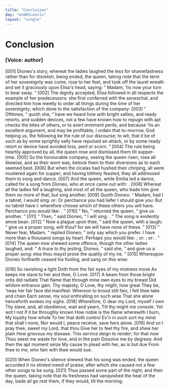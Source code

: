```yaml
---
title: "Conclusion"
day: "end05conclu"
layout: "single"
---
```

<div id="d05conclu" type="conclusion" who="author">
 <h1>
  Conclusion
 </h1>
 <p>
  <h3>
   [Voice: author]
  </h3>
 </p>
 <p>
  <a name="p05970001">
   [001]
  </a>
  Dioneo's story, whereat the ladies laughed the less for shamefastness
 rather than for disrelish, being ended, the queen, taking
 note that the term of her sovereignty was come, rose to her feet,
 and took off the laurel wreath and set it graciously upon Elisa's
 head, saying:
  <q direct="unspecified">
   Madam, 'tis now your turn to bear sway.
  </q>
  <a name="p05970002">
   [002]
  </a>
  The
 dignity accepted, Elisa followed in all respects the example of her
 predecessors: she first conferred with the seneschal, and directed him
 how meetly to order all things during the time of her sovereignty;
 which done to the satisfaction of the company:
  <a name="p05970003">
   [003]
  </a>
  <q direct="unspecified">
   Ofttimes,
  </q>
  quoth
  she,
  <q direct="unspecified">
   have we heard how with bright sallies, and ready retorts, and
 sudden devices, not a few have known how to repugn with apt checks
 the bites of others, or to avert imminent perils; and because 'tis an
 excellent argument, and may be profitable, I ordain that to-morrow,
 God helping us, the following be the rule of our discourse; to wit,
 that it be of such as by some sprightly sally have repulsed an attack,
 or by some ready retort or device have avoided loss, peril or scorn.
  </q>
  <a name="p05970004">
   [004]
  </a>
  The rule being heartily approved by all, the queen rose and dismissed
 them till supper-time.
  <a name="p05970005">
   [005]
  </a>
  So the honourable company, seeing the queen
 risen, rose all likewise, and as their wont was, betook them to their
 diversions as to each seemed best.
  <a name="p05970006">
   [006]
  </a>
  But when the cicalas had hushed
 their chirping, all were mustered again for supper; and having blithely
 feasted, they all addressed them to song and dance.
  <a name="p05970007">
   [007]
  </a>
  And the queen,
 while Emilia led a dance, called for a song from Dioneo, who at once
 came out with:
  <title type="song">
   Monna Aldruda, come perk up thy mood, a piece
      of glad tidings I bring thee
  </title>
  .
  <a name="p05970008">
   [008]
  </a>
  Whereat all the ladies fell a laughing,
 and most of all the queen, who bade him give them no more of that,
 but sing another.
  <a name="p05970009">
   [009]
  </a>
  Quoth Dioneo:
  <q direct="unspecified">
   Madam, had I a tabret, I
	would sing:
   <title type="song">
    Up with your smock, Monna Lapa!
   </title>
   or:
   <title type="song">
    Oh!
 the greensward under the olive!
   </title>
   Or perchance you had liefer I
	should give you:
   <title type="song">
    Woe is me, the wave of the sea!
   </title>
   But no tabret
 have I: wherefore choose which of these others you will have.
	Perchance you would like:
   <title type="song">
    Now hie thee to us forth, that so it
 may be cut, as May the fields about
   </title>
   .
  </q>
  <a name="p05970010">
   [010]
  </a>
  <q direct="unspecified">
   No,
  </q>
  returned the queen,
  <q direct="unspecified">
   give us another.
  </q>
  <a name="p05970011">
   [011]
  </a>
  <q direct="unspecified">
   Then,
  </q>
  said Dioneo,
  <q direct="unspecified">
   I will sing:
   <title type="song">
    Monna
 Simona, embarrel, embarrel. Why, 'tis not the month of October
   </title>
   .
  </q>
  <note>
   The
	song is evidently amoe
   bean.
  </note>
  <a name="p05970012">
   [012]
  </a>
  <q direct="unspecified">
   Now a plague upon thee,
  </q>
  said the queen, with a laugh;
  <q direct="unspecified">
   give us
	a proper song, wilt thou? for we will have none of these.
  </q>
  <a name="p05970013">
   [013]
  </a>
  <q direct="unspecified">
   Never
	fear, Madam,
  </q>
  replied Dioneo;
  <q direct="unspecified">
   only say which you prefer. I have
	more than a thousand songs by heart. Perhaps you would like:
   <title type="song">
    This my little covert, make I ne'er it overt
   </title>
   ; or:
   <title type="song">
    Gently, gently,
	  husband mine
   </title>
   ; or:
   <title type="song">
    A hundred pounds were none too high a
	price for me a cock to buy
   </title>
   .
  </q>
  <a name="p05970014">
   [014]
  </a>
  The queen now shewed some offence,
      though the other ladies laughed, and:
  <q direct="unspecified">
   A truce to thy jesting,
	Dioneo,
  </q>
  said she,
  <q direct="unspecified">
   and give us a proper song: else thou mayst prove
	the quality of my ire.
  </q>
  <a name="p05970015">
   [015]
  </a>
  Whereupon Dioneo forthwith ceased his
      fooling, and sang on this wise:
 </p>
 <div3 type="song" who="dioneo">
  <lg>
   <a name="p05970016">
    [016]
   </a>
   <l>
    So ravishing a light
   </l>
   <l>
    Doth from the fair eyes of my mistress move
   </l>
   <l>
    As keeps me slave to her and thee, O Love.
   </l>
  </lg>
  <lg>
   <a name="p05970017">
    [017]
   </a>
   <l>
    A beam from those bright orbs did radiate
   </l>
   <l>
    That flame that through mine own eyes to my breast
   </l>
   <l>
    Did whilom entrance gain.
   </l>
   <l>
    Thy majesty, O Love, thy might, how great
   </l>
   <l>
    They be, 'twas her fair face did manifest:
   </l>
   <l>
    Whereon to brood still fain,
   </l>
   <l>
    I felt thee take and chain
   </l>
   <l>
    Each sense, my soul enthralling on such wise
   </l>
   <l>
    That she alone henceforth evokes my sighs.
   </l>
  </lg>
  <lg>
   <a name="p05970018">
    [018]
   </a>
   <l>
    Wherefore, O dear my Lord, myself I own
   </l>
   <l>
    Thy slave, and, all obedience, wait and yearn,
   </l>
   <l>
    Till thy might me console.
   </l>
   <l>
    Yet wot I not if it be throughly known
   </l>
   <l>
    How noble is the flame wherewith I burn,
   </l>
   <l>
    My loyalty how whole
   </l>
   <l>
    To her that doth control
   </l>
   <l>
    Ev'n in such sort my mind that shall I none,
   </l>
   <l>
    Nor would I, peace receive, save hers alone.
   </l>
  </lg>
  <lg>
   <a name="p05970019">
    [019]
   </a>
   <l>
    And so I pray thee, sweet my Lord, that thou
   </l>
   <l>
    Give her to feel thy fire, and shew her plain
   </l>
   <l>
    How grievous my disease.
   </l>
   <l>
    This service deign to render; for that now
   </l>
   <l>
    Thou seest me waste for love, and in the pain
   </l>
   <l>
    Dissolve me by degrees:
   </l>
   <l>
    And then the apt moment seize
   </l>
   <l>
    My cause to plead with her, as is but due
   </l>
   <l>
    From thee to me, who fain with thee would sue.
   </l>
  </lg>
 </div3>
 <p>
  <a name="p05970020">
   [020]
  </a>
  When Dioneo's silence shewed that his song was ended, the
 queen accorded it no stinted meed of praise; after which she
 caused not a few other songs to be sung.
  <a name="p05970021">
   [021]
  </a>
  Thus passed some part
 of the night; and then the queen, taking note that its freshness had
 vanquished the heat of the day, bade all go rest them, if they would,
 till the morning.
 </p>
</div>